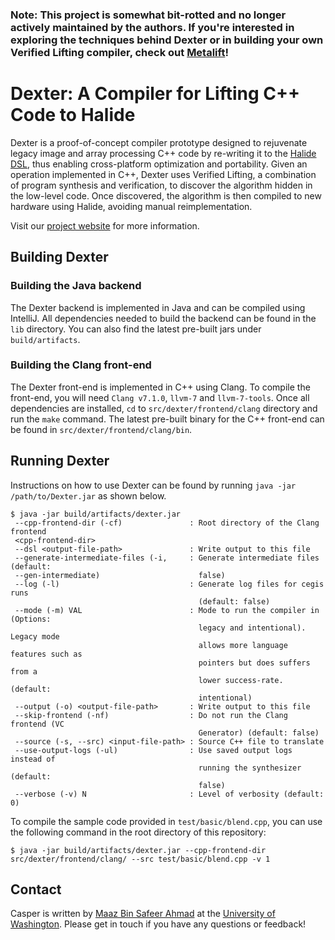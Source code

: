 ### Note: This project is somewhat bit-rotted and no longer actively maintained by the authors. If you're interested in exploring the techniques behind Dexter or in building your own Verified Lifting compiler, check out [Metalift](https://github.com/metalift/metalift)!

# Dexter: A Compiler for Lifting C++ Code to Halide
Dexter is a proof-of-concept compiler prototype designed to rejuvenate legacy image and array processing C++ code by re-writing it to the [Halide DSL](https://halide-lang.org/), thus enabling cross-platform optimization and portability. Given an operation implemented in C++, Dexter uses Verified Lifting, a combination of program synthesis and verification, to discover the algorithm hidden in the low-level code. Once discovered, the algorithm is then compiled to new hardware using Halide, avoiding manual reimplementation.

Visit our [project website](http://dexter.uwplse.org) for more information.

## Building Dexter

### Building the Java backend
The Dexter backend is implemented in Java and can be compiled using IntelliJ. All dependencies needed to build the backend can be found in the `lib` directory. You can also find the latest pre-built jars under `build/artifacts`.

### Building the Clang front-end
The Dexter front-end is implemented in C++ using Clang. To compile the front-end, you will need `Clang v7.1.0`, `llvm-7` and `llvm-7-tools`. Once all dependencies are installed, `cd` to `src/dexter/frontend/clang` directory and run the `make` command. The latest pre-built binary for the C++ front-end can be found in `src/dexter/frontend/clang/bin`.

## Running Dexter
Instructions on how to use Dexter can be found by running `java -jar /path/to/Dexter.jar` as shown below.

```
$ java -jar build/artifacts/dexter.jar
 --cpp-frontend-dir (-cf)               : Root directory of the Clang frontend
 <cpp-frontend-dir>                        
 --dsl <output-file-path>               : Write output to this file
 --generate-intermediate-files (-i,     : Generate intermediate files (default:
 --gen-intermediate)                      false)
 --log (-l)                             : Generate log files for cegis runs
                                          (default: false)
 --mode (-m) VAL                        : Mode to run the compiler in (Options:
                                          legacy and intentional). Legacy mode
                                          allows more language features such as
                                          pointers but does suffers from a
                                          lower success-rate. (default:
                                          intentional)
 --output (-o) <output-file-path>       : Write output to this file
 --skip-frontend (-nf)                  : Do not run the Clang frontend (VC
                                          Generator) (default: false)
 --source (-s, --src) <input-file-path> : Source C++ file to translate
 --use-output-logs (-ul)                : Use saved output logs instead of
                                          running the synthesizer (default:
                                          false)
 --verbose (-v) N                       : Level of verbosity (default: 0)
```
To compile the sample code provided in `test/basic/blend.cpp`, you can use the following command in the root directory of this repository:
```
$ java -jar build/artifacts/dexter.jar --cpp-frontend-dir src/dexter/frontend/clang/ --src test/basic/blend.cpp -v 1
```

## Contact
Casper is written by [Maaz Bin Safeer Ahmad](http://homes.cs.washington.edu/~maazsaf/) at the [University of Washington](http://www.washington.edu/). Please get in touch if you have any questions or feedback!
